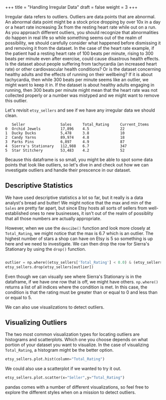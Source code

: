 +++
title = "Handling Irregular Data"
draft = false
weight = 3
+++

Irregular data refers to outliers. Outliers are data points that are abnormal. An abnormal data point might be a stock price dropping by over 10x in a day or a heart rate increasing 3x from the resting heart rate while out on a run. As you approach different outliers, you should recognize that abnormalities do happen in real life so while something seems out of the realm of possibility, we should carefully consider what happened before dismissing it and removing it from the dataset. In the case of the heart rate example, if the patient had a resting heart rate of 100 beats per minute, rising to 300 beats per minute even after exercise, could cause disastrous health effects. Is the dataset about people suffering from tachycardia (an increased heart rate) or other cardiovascular health conditions? Or is the dataset concerning healthy adults and the effects of running on their wellbeing? If it is about tachycardia, then while 300 beats per minute seems like an outlier, we might want to keep it in. If the dataset is about healthy adults engaging in running, then 300 beats per minute might mean that the heart rate was not collected properly or a number was mistyped and we might want to remove this outlier.

Let's revisit `etsy_sellers` and see if we have any irregular data we should clean.

```console
   Seller                Sales     Total_Rating     Current_Items
0  Orchid Jewels         17,896    4.5              22
1  Ducky Ducks           5,478     3.8              10
2  Candy Yarns           89,974    4.8              18
3  Parks Pins            6,897     4.9              87
4  Sierra's Stationary   112,988   6.7              347
5  Star Stitchery        53,483    4.2              52
```

Because this dataframe is so small, you might be able to spot some data points that look like outliers, so let's dive in and check out how we can investigate outliers and handle their prescence in our dataset.

## Descriptive Statistics

We have used descriptive statistics a lot so far, but it really is a data analyst's bread and butter! We might notice that the max and min of the `Sales` are pretty far apart, but since Etsy hosts all sorts of sellers from well-established ones to new businesses, it isn't out of the realm of possiblity that all those numbers are actually appropriate.

However, when we use the `descibe()` function and look more closely at `Total_Rating`, we might notice that the max is 6.7 which is an outlier. The highest number of stars a shop can have on Etsy is 5 so something is up here and we need to investigate. We can then drop the row for Sierra's Stationary by using the `drop()` function.

```python

outlier = np.where((etsy_sellers['Total_Rating'] < 0.0) & (etsy_sellers['Total_Rating'] > 5.0))
etsy_sellers.drop(etsy_sellers[outlier])
```

Even though we can visually see where Sierra's Stationary is in the dataframe, if we have one row that is off, we might have others. `np.where()` returns a list of all indices where the condition is met. In this case, the condition is that the rating must be greater than or equal to 0 and less than or equal to 5.

We can also use visualizations to detect outliers. 

## Visualizing Outliers

The two most common visualization types for locating outliers are histograms and scatterplots. Which one you choose depends on what portion of your dataset you want to visualize. In the case of visualizing `Total_Rating`, a histogram might be the better option.

```python
etsy_sellers.plot.hist(column="Total_Rating")
```

We could also use a scatterplot if we wanted to try it out.

```python 
etsy_sellers.plot.scatter(x="Seller",y="Total_Rating")
```

pandas comes with a number of different visualizations, so feel free to explore the different styles when on a mission to detect outliers. 
